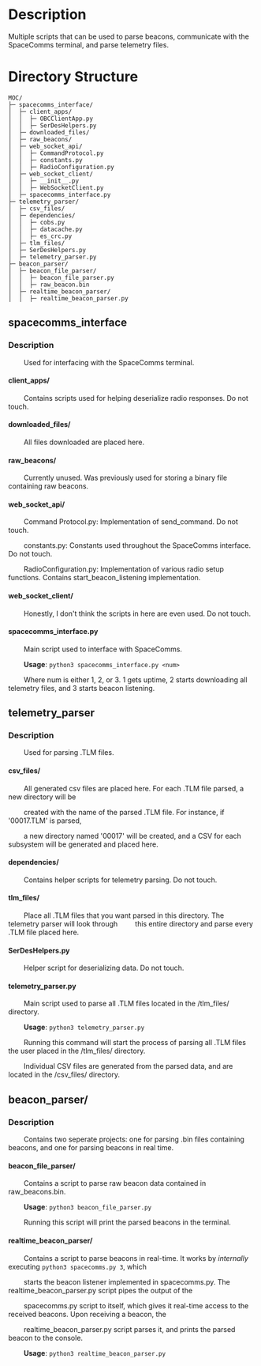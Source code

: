 # Description
Multiple scripts that can be used to parse beacons, communicate with the SpaceComms terminal, and parse telemetry files.

# Directory Structure
```
MOC/
├─ spacecomms_interface/
│  ├─ client_apps/
│  │  ├─ OBCClientApp.py
│  │  ├─ SerDesHelpers.py
│  ├─ downloaded_files/
│  ├─ raw_beacons/
│  ├─ web_socket_api/
│  │  ├─ CommandProtocol.py
│  │  ├─ constants.py
│  │  ├─ RadioConfiguration.py
│  ├─ web_socket_client/
│  │  ├─ __init__.py
│  │  ├─ WebSocketClient.py
│  ├─ spacecomms_interface.py
├─ telemetry_parser/
│  ├─ csv_files/
│  ├─ dependencies/
│  │  ├─ cobs.py
│  │  ├─ datacache.py
│  │  ├─ es_crc.py
│  ├─ tlm_files/
│  ├─ SerDesHelpers.py
│  ├─ telemetry_parser.py
├─ beacon_parser/
│  ├─ beacon_file_parser/
│  │  ├─ beacon_file_parser.py
│  │  ├─ raw_beacon.bin
│  ├─ realtime_beacon_parser/
│  │  ├─ realtime_beacon_parser.py
```

## spacecomms_interface
### Description
&nbsp;&nbsp;&nbsp;&nbsp;&nbsp;&nbsp;&nbsp;&nbsp;Used for interfacing with the SpaceComms terminal.

#### client_apps/ 
&nbsp;&nbsp;&nbsp;&nbsp;&nbsp;&nbsp;&nbsp;&nbsp;Contains scripts used for helping deserialize radio responses. Do not touch.

#### downloaded_files/
&nbsp;&nbsp;&nbsp;&nbsp;&nbsp;&nbsp;&nbsp;&nbsp;All files downloaded are placed here.

#### raw_beacons/
&nbsp;&nbsp;&nbsp;&nbsp;&nbsp;&nbsp;&nbsp;&nbsp;Currently unused. Was previously used for storing a binary file containing raw beacons.

#### web_socket_api/
&nbsp;&nbsp;&nbsp;&nbsp;&nbsp;&nbsp;&nbsp;&nbsp;Command Protocol.py: Implementation of send_command. Do not touch.

&nbsp;&nbsp;&nbsp;&nbsp;&nbsp;&nbsp;&nbsp;&nbsp;constants.py: Constants used throughout the SpaceComms interface. Do not touch.

&nbsp;&nbsp;&nbsp;&nbsp;&nbsp;&nbsp;&nbsp;&nbsp;RadioConfiguration.py: Implementation of various radio setup functions. Contains start_beacon_listening implementation.

#### web_socket_client/
&nbsp;&nbsp;&nbsp;&nbsp;&nbsp;&nbsp;&nbsp;&nbsp;Honestly, I don't think the scripts in here are even used. Do not touch.

#### spacecomms_interface.py
&nbsp;&nbsp;&nbsp;&nbsp;&nbsp;&nbsp;&nbsp;&nbsp;Main script used to interface with SpaceComms.

&nbsp;&nbsp;&nbsp;&nbsp;&nbsp;&nbsp;&nbsp;&nbsp;__Usage__: ```python3 spacecomms_interface.py <num>```

&nbsp;&nbsp;&nbsp;&nbsp;&nbsp;&nbsp;&nbsp;&nbsp;Where num is either 1, 2, or 3. 1 gets uptime, 2 starts downloading all telemetry files, and 3 starts beacon listening.


## telemetry_parser
### Description
&nbsp;&nbsp;&nbsp;&nbsp;&nbsp;&nbsp;&nbsp;&nbsp;Used for parsing .TLM files.

#### csv_files/
&nbsp;&nbsp;&nbsp;&nbsp;&nbsp;&nbsp;&nbsp;&nbsp;All generated csv files are placed here. For each .TLM file parsed, a new directory will be 

&nbsp;&nbsp;&nbsp;&nbsp;&nbsp;&nbsp;&nbsp;&nbsp;created with the name of the parsed .TLM file. For instance, if '00017.TLM' is parsed, 

&nbsp;&nbsp;&nbsp;&nbsp;&nbsp;&nbsp;&nbsp;&nbsp;a new directory named '00017' will be created, and a CSV for each subsystem will be generated and placed here.

#### dependencies/
&nbsp;&nbsp;&nbsp;&nbsp;&nbsp;&nbsp;&nbsp;&nbsp;Contains helper scripts for telemetry parsing. Do not touch.

#### tlm_files/
&nbsp;&nbsp;&nbsp;&nbsp;&nbsp;&nbsp;&nbsp;&nbsp;Place all .TLM files that you want parsed in this directory. The telemetry parser will look through
&nbsp;&nbsp;&nbsp;&nbsp;&nbsp;&nbsp;&nbsp;&nbsp;this entire directory and parse every .TLM file placed here.

#### SerDesHelpers.py
&nbsp;&nbsp;&nbsp;&nbsp;&nbsp;&nbsp;&nbsp;&nbsp;Helper script for deserializing data. Do not touch.

#### telemetry_parser.py
&nbsp;&nbsp;&nbsp;&nbsp;&nbsp;&nbsp;&nbsp;&nbsp;Main script used to parse all .TLM files located in the /tlm_files/ directory.

&nbsp;&nbsp;&nbsp;&nbsp;&nbsp;&nbsp;&nbsp;&nbsp;__Usage__: ```python3 telemetry_parser.py```

&nbsp;&nbsp;&nbsp;&nbsp;&nbsp;&nbsp;&nbsp;&nbsp;Running this command will start the process of parsing all .TLM files the user placed in the /tlm_files/ directory.

&nbsp;&nbsp;&nbsp;&nbsp;&nbsp;&nbsp;&nbsp;&nbsp;Individual CSV files are generated from the parsed data, and are located in the /csv_files/ directory.


## beacon_parser/
### Description
&nbsp;&nbsp;&nbsp;&nbsp;&nbsp;&nbsp;&nbsp;&nbsp;Contains two seperate projects: one for parsing .bin files containing beacons, and one for parsing beacons in real time.

#### beacon_file_parser/
&nbsp;&nbsp;&nbsp;&nbsp;&nbsp;&nbsp;&nbsp;&nbsp;Contains a script to parse raw beacon data contained in raw_beacons.bin.

&nbsp;&nbsp;&nbsp;&nbsp;&nbsp;&nbsp;&nbsp;&nbsp;__Usage__: ```python3 beacon_file_parser.py```

&nbsp;&nbsp;&nbsp;&nbsp;&nbsp;&nbsp;&nbsp;&nbsp;Running this script will print the parsed beacons in the terminal.


#### realtime_beacon_parser/
&nbsp;&nbsp;&nbsp;&nbsp;&nbsp;&nbsp;&nbsp;&nbsp;Contains a script to parse beacons in real-time. It works by _internally_ executing ```python3 spacecomms.py 3```, which

&nbsp;&nbsp;&nbsp;&nbsp;&nbsp;&nbsp;&nbsp;&nbsp;starts the beacon listener implemented in spacecomms.py. The realtime_beacon_parser.py script pipes the output of the 

&nbsp;&nbsp;&nbsp;&nbsp;&nbsp;&nbsp;&nbsp;&nbsp;spacecomms.py script to itself, which gives it real-time access to the received beacons. Upon receiving a beacon, the

&nbsp;&nbsp;&nbsp;&nbsp;&nbsp;&nbsp;&nbsp;&nbsp;realtime_beacon_parser.py script parses it, and prints the parsed beacon to the console.

&nbsp;&nbsp;&nbsp;&nbsp;&nbsp;&nbsp;&nbsp;&nbsp;__Usage__: ```python3 realtime_beacon_parser.py```
